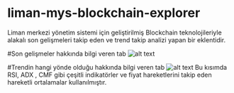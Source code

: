 # liman-mys-blockchain-explorer
Liman merkezi yönetim sistemi için geliştirilmiş Blockchain teknolojileriyle alakalı son gelişmeleri takip eden ve trend takip analizi yapan bir eklentidir.


#Son gelişmeler hakkında bilgi veren tab
![alt text]([http://url/to/img.png](https://github.com/onurc4kir/liman-mys-blockchain-explorer/blob/main/latest-news-tab.png?raw=true))


#Trendin hangi yönde olduğu hakkında bilgi veren tab
![alt text]([http://url/to/img.png](https://github.com/onurc4kir/liman-mys-blockchain-explorer/blob/main/trend-analizi-tab.png?raw=true))
Bu kısımda RSI, ADX , CMF gibi çeşitli indikatörler ve fiyat hareketlerini takip eden hareketli ortalamalar kullanılmıştır. 
